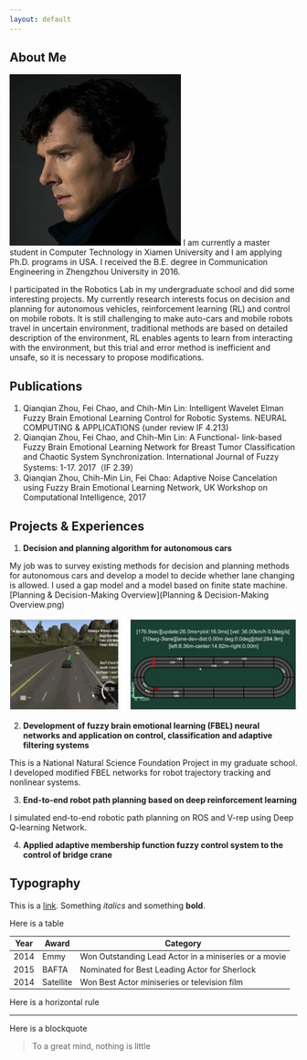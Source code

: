 ```yaml
---
layout: default
---
```


## About Me

<img class="profile-picture" src="sherlock.jpg">
I am currently a master student in Computer Technology in Xiamen University and I am applying Ph.D. programs in USA. I received the B.E. degree in Communication Engineering in Zhengzhou University in 2016.

I participated in the Robotics Lab in my undergraduate school and did some interesting projects. My currently research interests focus on decision and planning for autonomous vehicles, reinforcement learning (RL) and control on mobile robots. It is still challenging to make auto-cars and mobile robots travel in uncertain environment, traditional methods are based on detailed description of the environment, RL enables agents to learn from interacting with the environment, but this trial and error method is inefficient and unsafe, so it is necessary to propose modifications.




## Publications

1. Qianqian Zhou, Fei Chao, and Chih-Min Lin: Intelligent Wavelet Elman Fuzzy Brain Emotional Learning Control for Robotic Systems. NEURAL COMPUTING & APPLICATIONS  (under review IF 4.213)
2. Qianqian Zhou, Fei Chao, and Chih-Min Lin: A Functional- link-based Fuzzy Brain Emotional Learning Network for Breast Tumor Classification and Chaotic System Synchronization. International Journal of Fuzzy Systems: 1-17. 2017（IF 2.39）
3. Qianqian Zhou, Chih-Min Lin, Fei Chao: Adaptive Noise Cancelation using Fuzzy Brain Emotional Learning Network, UK Workshop on Computational Intelligence, 2017


## Projects & Experiences
1. **Decision and planning algorithm for autonomous cars**

My job was to survey existing methods for decision and planning methods for autonomous cars and develop a model to decide whether lane changing is allowed. I used a gap model and a model based on finite state machine.[Planning & Decision-Making Overview](Planning & Decision-Making Overview.png)

<img src="uisee.jpg" />




2. **Development of fuzzy brain emotional learning (FBEL) neural networks and application on control, classification and adaptive filtering systems**

This is a National Natural Science Foundation Project in my graduate school. I developed modified FBEL networks for robot trajectory tracking and nonlinear systems.



3. **End-to-end robot path planning based on deep reinforcement learning**

I simulated end-to-end robotic path planning on ROS and V-rep using Deep Q-learning Network.



4. **Applied adaptive membership function fuzzy control system to the control of bridge crane**



## Typography

This is a [link](http://google.com). Something *italics* and something **bold**.

Here is a table

Year | Award | Category
-----|-------|--------
2014 | Emmy  | Won Outstanding Lead Actor in a miniseries or a movie
2015 | BAFTA | Nominated for Best Leading Actor for Sherlock
2014 | Satellite | Won Best Actor miniseries or television film

Here is a horizontal rule

---

Here is a blockquote

> To a great mind, nothing is little


